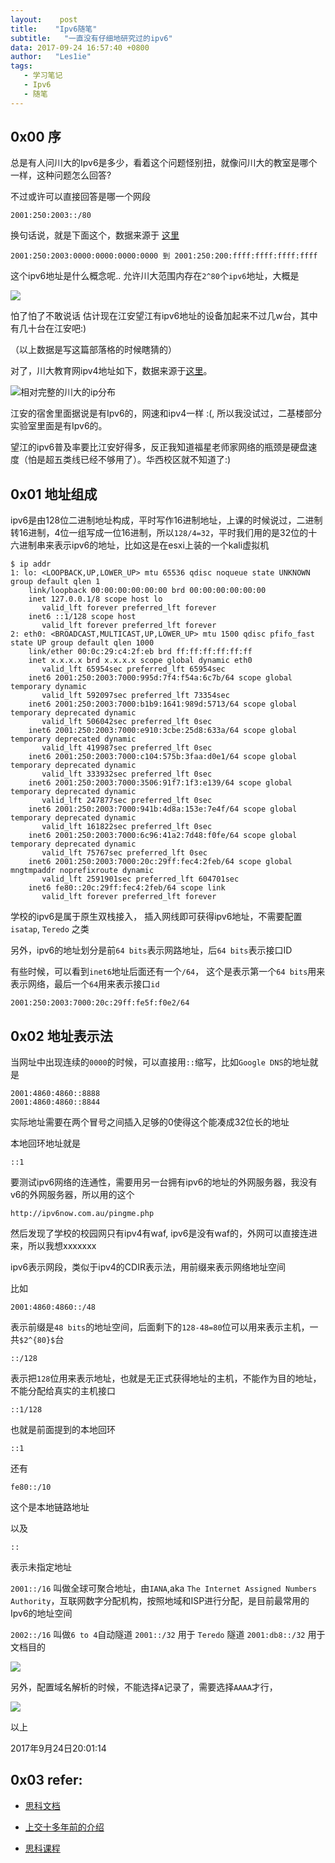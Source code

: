 ```yaml
---
layout:    post
title:    "Ipv6随笔"
subtitle:   "一直没有仔细地研究过的ipv6"
data: 2017-09-24 16:57:40 +0800
author:   "Les1ie"
tags:
   - 学习笔记
   - Ipv6 
   - 随笔
---
```


## 0x00 序
总是有人问川大的Ipv6是多少，看着这个问题怪别扭，就像问川大的教室是哪个一样，这种问题怎么回答?

不过或许可以直接回答是哪一个网段

```text
2001:250:2003::/80
```

换句话说，就是下面这个，数据来源于 [这里](https://myip.ms/view/ip_owners/197954/Sichuan_University.html) 

```
2001:250:2003:0000:0000:0000:0000 到 2001:250:200:ffff:ffff:ffff:ffff 
```
这个ipv6地址是什么概念呢.. 允许川大范围内存在`2^80`个`ipv6`地址，大概是 

![](http://static.scuseek.com/20180314-095250.png) 

怕了怕了不敢说话 估计现在江安望江有ipv6地址的设备加起来不过几w台，其中有几十台在江安吧:)

（以上数据是写这篇部落格的时候瞎猜的）



对了，川大教育网ipv4地址如下，数据来源于[这里](https://bgp.he.net/search?search%5Bsearch%5D=Sichuan+University&commit=Search)。

![相对完整的川大的ip分布](http://static.scuseek.com/20180314-092009.png)

江安的宿舍里面据说是有Ipv6的，网速和ipv4一样 :(, 所以我没试过，二基楼部分实验室里面是有Ipv6的。

望江的ipv6普及率要比江安好得多，反正我知道福星老师家网络的瓶颈是硬盘速度（怕是超五类线已经不够用了）。华西校区就不知道了:)

## 0x01 地址组成
ipv6是由128位二进制地址构成，平时写作16进制地址，上课的时候说过，二进制转16进制，4位一组写成一位16进制，所以`128/4=32`，平时我们用的是32位的十六进制串来表示ipv6的地址，比如这是在esxi上装的一个kali虚拟机
```text
$ ip addr
1: lo: <LOOPBACK,UP,LOWER_UP> mtu 65536 qdisc noqueue state UNKNOWN group default qlen 1
    link/loopback 00:00:00:00:00:00 brd 00:00:00:00:00:00
    inet 127.0.0.1/8 scope host lo
       valid_lft forever preferred_lft forever
    inet6 ::1/128 scope host 
       valid_lft forever preferred_lft forever
2: eth0: <BROADCAST,MULTICAST,UP,LOWER_UP> mtu 1500 qdisc pfifo_fast state UP group default qlen 1000
    link/ether 00:0c:29:c4:2f:eb brd ff:ff:ff:ff:ff:ff
    inet x.x.x.x brd x.x.x.x scope global dynamic eth0
       valid_lft 65954sec preferred_lft 65954sec
    inet6 2001:250:2003:7000:995d:7f4:f54a:6c7b/64 scope global temporary dynamic 
       valid_lft 592097sec preferred_lft 73354sec
    inet6 2001:250:2003:7000:b1b9:1641:989d:5713/64 scope global temporary deprecated dynamic 
       valid_lft 506042sec preferred_lft 0sec
    inet6 2001:250:2003:7000:e910:3cbe:25d8:633a/64 scope global temporary deprecated dynamic 
       valid_lft 419987sec preferred_lft 0sec
    inet6 2001:250:2003:7000:c104:575b:3faa:d0e1/64 scope global temporary deprecated dynamic 
       valid_lft 333932sec preferred_lft 0sec
    inet6 2001:250:2003:7000:3506:91f7:1f3:e139/64 scope global temporary deprecated dynamic 
       valid_lft 247877sec preferred_lft 0sec
    inet6 2001:250:2003:7000:941b:4d8a:153e:7e4f/64 scope global temporary deprecated dynamic 
       valid_lft 161822sec preferred_lft 0sec
    inet6 2001:250:2003:7000:6c96:41a2:7d48:f0fe/64 scope global temporary deprecated dynamic 
       valid_lft 75767sec preferred_lft 0sec
    inet6 2001:250:2003:7000:20c:29ff:fec4:2feb/64 scope global mngtmpaddr noprefixroute dynamic 
       valid_lft 2591901sec preferred_lft 604701sec
    inet6 fe80::20c:29ff:fec4:2feb/64 scope link 
       valid_lft forever preferred_lft forever
```


学校的ipv6是属于原生双栈接入， 插入网线即可获得ipv6地址，不需要配置`isatap`, `Teredo` 之类

另外，ipv6的地址划分是前`64 bits`表示网路地址，后`64 bits`表示接口ID

有些时候，可以看到`inet6`地址后面还有一个`/64`， 这个是表示第一个`64 bits`用来表示网络，最后一个`64`用来表示接口`id`

```text
2001:250:2003:7000:20c:29ff:fe5f:f0e2/64
```

## 0x02 地址表示法
当网址中出现连续的`0000`的时候，可以直接用`::`缩写，比如`Google DNS`的地址就是
```
2001:4860:4860::8888
2001:4860:4860::8844
```
实际地址需要在两个冒号之间插入足够的0使得这个能凑成32位长的地址

本地回环地址就是
```
::1
```

要测试ipv6网络的连通性，需要用另一台拥有ipv6的地址的外网服务器，我没有v6的外网服务器，所以用的这个

```text
http://ipv6now.com.au/pingme.php
```

然后发现了学校的校园网只有ipv4有waf, ipv6是没有waf的，外网可以直接连进来，所以我想xxxxxxx

ipv6表示网段，类似于ipv4的CDIR表示法，用前缀来表示网络地址空间

比如
```
2001:4860:4860::/48
```
表示前缀是`48 bits`的地址空间，后面剩下的`128-48=80`位可以用来表示主机，一共`$2^{80}$`台

```
::/128
```
表示把`128`位用来表示地址，也就是无正式获得地址的主机，不能作为目的地址，不能分配给真实的主机接口

```
::1/128
```
也就是前面提到的本地回环
```
::1
```

还有
```
fe80::/10
```
这个是本地链路地址


以及 
```
::
```
表示未指定地址


`2001::/16` 叫做全球可聚合地址，由`IANA`,aka `The Internet Assigned Numbers Authority`，互联网数字分配机构，按照地域和ISP进行分配，是目前最常用的Ipv6的地址空间

`2002::/16` 叫做`6 to 4`自动隧道
`2001::/32` 用于 `Teredo` 隧道
`2001:db8::/32`  用于文档目的



![](http://static.scuseek.com/20170924-163718.png)


另外，配置域名解析的时候，不能选择`A`记录了，需要选择`AAAA`才行，

![](http://static.scuseek.com/20170924-200257.png)


以上

2017年9月24日20:01:14
## 0x03 refer:
- [思科文档](https://www.cisco.com/c/dam/global/zh_cn/solutions/industry/segment_sol/enterprise/programs_for_large_enterprise/pdf/bn/cisco_sba_bn_ipv6addressingguide-aug2012_chn.pdf)

- [上交十多年前的介绍](http://ipv6.sjtu.edu.cn/address.php)
- [思科课程](http://www.clnchina.com.cn/professional_certs/2011/0222/10987.shtml)
